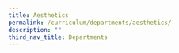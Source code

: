 ```yaml
---
title: Aesthetics
permalink: /curriculum/departments/aesthetics/
description: ""
third_nav_title: Departments
---
```

